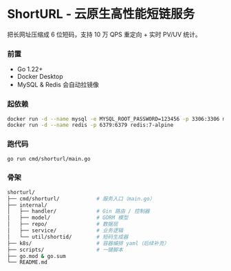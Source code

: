 # ShortURL - 云原生高性能短链服务

把长网址压缩成 6 位短码，支持 10 万 QPS 重定向 + 实时 PV/UV 统计。

### 前置
- Go 1.22+
- Docker Desktop
- MySQL & Redis 会自动拉镜像

### 起依赖
```bash
docker run -d --name mysql -e MYSQL_ROOT_PASSWORD=123456 -p 3306:3306 mysql:8
docker run -d --name redis -p 6379:6379 redis:7-alpine
```

### 跑代码

```bash
go run cmd/shorturl/main.go 
```

### 骨架

```bash
shorturl/
├── cmd/shorturl/            # 服务入口（main.go）
├── internal/
│   ├── handler/             # Gin 路由 / 控制器
│   ├── model/               # GORM 模型
│   ├── repo/                # 数据层
│   ├── service/             # 业务逻辑
│   └── util/shortid/        # 短码生成器
├── k8s/                     # 容器编排 yaml（后续补充）
├── scripts/                 # 一键脚本
├── go.mod & go.sum
└── README.md
```
